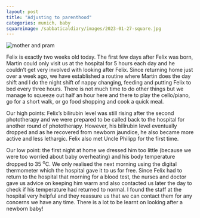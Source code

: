 ```yaml
---
layout: post
title: "Adjusting to parenthood"
categories: munich, baby
squareimage: /sabbaticaldiary/images/2023-01-27-square.jpg
---
```

<img src="/sabbaticaldiary/images/2023-01-27.jpg" alt="mother and pram" class="center">

Felix is exactly two weeks old today. The first few days after Felix was born, Martin could only visit us at the hospital for 5 hours each day and he couldn’t get very involved with looking after Felix. Since returning home just over a week ago, we have established a routine where Martin does the day shift and I do the night shift of nappy changing, feeding and putting Felix to bed every three hours. There is not much time to do other things but we manage to squeeze out half an hour here and there to play the cello/piano, go for a short walk, or go food shopping and cook a quick meal. 

Our high points: 
Felix’s bilirubin level was still rising after the second phototherapy and we were prepared to be called back to the hospital for another round of phototherapy. However, his bilirubin level eventually dropped and as he recovered from newborn jaundice, he also became more active and less lethargic.
Felix also met Uncle Philipp for the first time.

Our low point: 
the first night at home we dressed him too little (because we were too worried about baby overheating) and his body temperature dropped to 35 <sup>o</sup>C. We only realised the next morning using the digital thermometer which the hospital gave it to us for free. Since Felix had to return to the hospital that morning for a blood test, the nurses and doctor gave us advice on keeping him warm and also contacted us later the day to check if his temperature had returned to normal. I found the staff at the hospital very helpful and they reassure us that we can contact them for any concerns we have any time. There is a lot to be learnt on looking after a newborn baby!